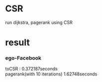 # CSR
run dijkstra, pagerank using CSR

# result
### ego-Facebook     
toCSR : 0.372187seconds         
pagerank(with 10 iterations) 1.62748seconds
